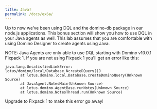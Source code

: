 ```yaml
---
title: Java!
permalink: /docs/ex6a/
---
```


Up to now we've been using DQL and the domino-db package in our node.js applications. This bonus section will show you how to use DQL in your Java agents as well.  This lab assumes that you are comfortable with using Domino Designer to create agents using Java.

NOTE: Java Agents are only able to use DQL starting with Domino v10.0.1 Fixpack 1.  If you are not using Fixpack 1 you'll get an error like this:

```
java.lang.UnsatisfiedLinkError: lotus/domino/local/Database.NcreateDQuery()J
       at lotus.domino.local.Database.createDominoQuery(Unknown Source)
       at JavaAgent.NotesMain(Unknown Source)
       at lotus.domino.AgentBase.runNotes(Unknown Source)
       at lotus.domino.NotesThread.run(Unknown Source)

```

Upgrade to Fixpack 1 to make this error go away!